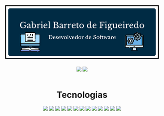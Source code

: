 <div align="center"> 
  <h1>
   <img src="./src/img/github-hello.png" />
  </h1>
 </div>
 <div>
   
 </div>
 <div align="center"> 
  <img  height="230"  src="https://github-readme-stats.vercel.app/api?username=Cyacer&theme=prussian&show_icons=true"/>
  <img  height="230" src="https://github-readme-stats.vercel.app/api/top-langs/?username=Cyacer&theme=prussian"/>
 </div>
  <br>
  <div align="center">
    <h1>Tecnologias</h1>
    <img src="https://img.shields.io/badge/HTML5-E34F26.svg?style=for-the-badge&logo=HTML5&logoColor=white" />
    <img src="https://img.shields.io/badge/CSS3-1572B6.svg?style=for-the-badge&logo=CSS3&logoColor=white" />
    <img src="https://img.shields.io/badge/JavaScript-F7DF1E.svg?style=for-the-badge&logo=JavaScript&logoColor=black" />
    <img src="https://img.shields.io/badge/Node.js-339933.svg?style=for-the-badge&logo=nodedotjs&logoColor=white" />
    <img src="https://img.shields.io/badge/TypeScript-3178C6.svg?style=for-the-badge&logo=TypeScript&logoColor=white" />
    <img src="https://img.shields.io/badge/WordPress-21759B.svg?style=for-the-badge&logo=WordPress&logoColor=white" />
    <img src="https://img.shields.io/badge/Sass-CC6699.svg?style=for-the-badge&logo=Sass&logoColor=white" />
    <img src="https://img.shields.io/badge/React-61DAFB.svg?style=for-the-badge&logo=React&logoColor=black" />
    <img src="https://img.shields.io/badge/Next.js-000000.svg?style=for-the-badge&logo=nextdotjs&logoColor=white" />
    <img src="https://img.shields.io/badge/styledcomponents-DB7093.svg?style=for-the-badge&logo=styled-components&logoColor=white" />
    <img src="https://img.shields.io/badge/Figma-F24E1E.svg?style=for-the-badge&logo=Figma&logoColor=white" />
    <img src="https://img.shields.io/badge/Adobe%20XD-FF61F6.svg?style=for-the-badge&logo=Adobe-XD&logoColor=white" />
    <img src="https://img.shields.io/badge/Adobe%20Photoshop-31A8FF.svg?style=for-the-badge&logo=Adobe-Photoshop&logoColor=white" />
  </div>
